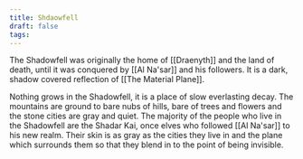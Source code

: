```yaml
---
title: Shdaowfell
draft: false
tags:
---
```

 The Shadowfell was originally the home of [[Draenyth]] and the land of death, until it was conquered by [[Al Na'sar]] and his followers. It is a dark, shadow covered reflection of [[The Material Plane]]. 

Nothing grows in the Shadowfell, it is a place of slow everlasting decay. The mountains are ground to bare nubs of hills, bare of trees and flowers and the stone cities are gray and quiet. The majority of the people who live in the Shadowfell are the Shadar Kai, once elves who followed [[Al Na'sar]] to his new realm. Their skin is as gray as the cities they live in and the plane which surrounds them so that they blend in to the point of being invisible. 